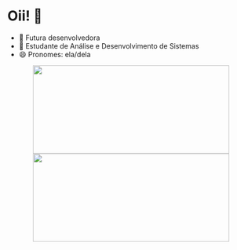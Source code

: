 <h1>Oii! 👋</h1>

- 🔭 Futura desenvolvedora
- 🌱 Estudante de Análise e Desenvolvimento de Sistemas
- 😄 Pronomes: ela/dela

<div align="center">
  <a href="https://github.com/thamyrislopes">
  <img height="180em" width="400em" src="https://github-readme-stats.vercel.app/api?username=thamyrislopes&show_icons=true&theme=dracula&include_all_commits=true&count_private=true"/>
  <img height="180em" width="400em" src="https://github-readme-stats.vercel.app/api/top-langs/?username=thamyrislopes&layout=compact&langs_count=7&theme=dracula"/>
</div>
